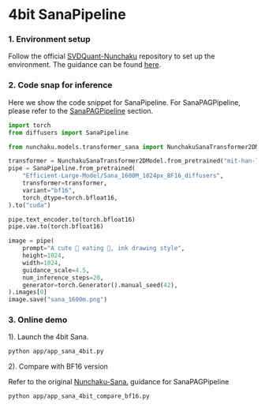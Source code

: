 <!--Copyright 2024 NVIDIA CORPORATION & AFFILIATES
#
#
# Licensed under the Apache License, Version 2.0 (the "License");
# you may not use this file except in compliance with the License.
# You may obtain a copy of the License at
#
#      http://www.apache.org/licenses/LICENSE-2.0
#
# Unless required by applicable law or agreed to in writing, software
# distributed under the License is distributed on an "AS IS" BASIS,
# WITHOUT WARRANTIES OR CONDITIONS OF ANY KIND, either express or implied.
# See the License for the specific language governing permissions and
# limitations under the License. -->

# 4bit SanaPipeline

### 1. Environment setup

Follow the official [SVDQuant-Nunchaku](https://github.com/mit-han-lab/nunchaku) repository to set up the environment. The guidance can be found [here](https://github.com/mit-han-lab/nunchaku?tab=readme-ov-file#installation).

### 2. Code snap for inference

Here we show the code snippet for SanaPipeline. For SanaPAGPipeline, please refer to the [SanaPAGPipeline](https://github.com/mit-han-lab/nunchaku/blob/main/examples/sana_1600m_pag.py) section.

```python
import torch
from diffusers import SanaPipeline

from nunchaku.models.transformer_sana import NunchakuSanaTransformer2DModel

transformer = NunchakuSanaTransformer2DModel.from_pretrained("mit-han-lab/svdq-int4-sana-1600m")
pipe = SanaPipeline.from_pretrained(
    "Efficient-Large-Model/Sana_1600M_1024px_BF16_diffusers",
    transformer=transformer,
    variant="bf16",
    torch_dtype=torch.bfloat16,
).to("cuda")

pipe.text_encoder.to(torch.bfloat16)
pipe.vae.to(torch.bfloat16)

image = pipe(
    prompt="A cute 🐼 eating 🎋, ink drawing style",
    height=1024,
    width=1024,
    guidance_scale=4.5,
    num_inference_steps=20,
    generator=torch.Generator().manual_seed(42),
).images[0]
image.save("sana_1600m.png")
```

### 3. Online demo

1). Launch the 4bit Sana.

```bash
python app/app_sana_4bit.py
```

2). Compare with BF16 version

Refer to the original [Nunchaku-Sana.](https://github.com/mit-han-lab/nunchaku/tree/main/app/sana/t2i) guidance for SanaPAGPipeline

```bash
python app/app_sana_4bit_compare_bf16.py
```
